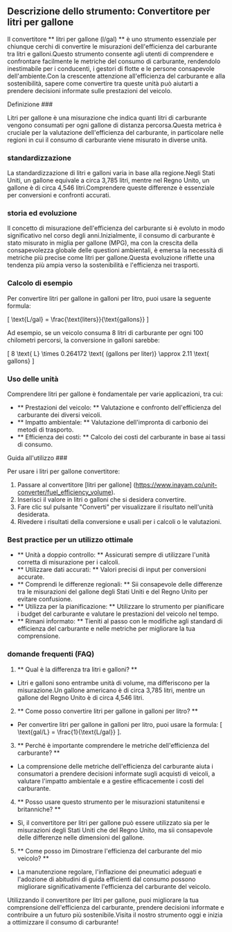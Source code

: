 ## Descrizione dello strumento: Convertitore per litri per gallone

Il convertitore ** litri per gallone (l/gal) ** è uno strumento essenziale per chiunque cerchi di convertire le misurazioni dell'efficienza del carburante tra litri e galloni.Questo strumento consente agli utenti di comprendere e confrontare facilmente le metriche del consumo di carburante, rendendolo inestimabile per i conducenti, i gestori di flotte e le persone consapevole dell'ambiente.Con la crescente attenzione all'efficienza del carburante e alla sostenibilità, sapere come convertire tra queste unità può aiutarti a prendere decisioni informate sulle prestazioni del veicolo.

Definizione ###

Litri per gallone è una misurazione che indica quanti litri di carburante vengono consumati per ogni gallone di distanza percorsa.Questa metrica è cruciale per la valutazione dell'efficienza del carburante, in particolare nelle regioni in cui il consumo di carburante viene misurato in diverse unità.

### standardizzazione

La standardizzazione di litri e galloni varia in base alla regione.Negli Stati Uniti, un gallone equivale a circa 3,785 litri, mentre nel Regno Unito, un gallone è di circa 4,546 litri.Comprendere queste differenze è essenziale per conversioni e confronti accurati.

### storia ed evoluzione

Il concetto di misurazione dell'efficienza del carburante si è evoluto in modo significativo nel corso degli anni.Inizialmente, il consumo di carburante è stato misurato in miglia per gallone (MPG), ma con la crescita della consapevolezza globale delle questioni ambientali, è emersa la necessità di metriche più precise come litri per gallone.Questa evoluzione riflette una tendenza più ampia verso la sostenibilità e l'efficienza nei trasporti.

### Calcolo di esempio

Per convertire litri per gallone in galloni per litro, puoi usare la seguente formula:

\[ \text{L/gal} = \frac{\text{liters}}{\text{gallons}} \]

Ad esempio, se un veicolo consuma 8 litri di carburante per ogni 100 chilometri percorsi, la conversione in galloni sarebbe:

\[ 8 \text{ L} \times 0.264172 \text{ (gallons per liter)} \approx 2.11 \text{ gallons} \]

### Uso delle unità

Comprendere litri per gallone è fondamentale per varie applicazioni, tra cui:

- ** Prestazioni del veicolo: ** Valutazione e confronto dell'efficienza del carburante dei diversi veicoli.
- ** Impatto ambientale: ** Valutazione dell'impronta di carbonio dei metodi di trasporto.
- ** Efficienza dei costi: ** Calcolo dei costi del carburante in base ai tassi di consumo.

Guida all'utilizzo ###

Per usare i litri per gallone convertitore:

1. Passare al convertitore [litri per gallone] (https://www.inayam.co/unit-converter/fuel_efficiency_volume).
2. Inserisci il valore in litri o galloni che si desidera convertire.
3. Fare clic sul pulsante "Converti" per visualizzare il risultato nell'unità desiderata.
4. Rivedere i risultati della conversione e usali per i calcoli o le valutazioni.

### Best practice per un utilizzo ottimale

- ** Unità a doppio controllo: ** Assicurati sempre di utilizzare l'unità corretta di misurazione per i calcoli.
- ** Utilizzare dati accurati: ** Valori precisi di input per conversioni accurate.
- ** Comprendi le differenze regionali: ** Sii consapevole delle differenze tra le misurazioni del gallone degli Stati Uniti e del Regno Unito per evitare confusione.
- ** Utilizza per la pianificazione: ** Utilizzare lo strumento per pianificare i budget del carburante e valutare le prestazioni del veicolo nel tempo.
- ** Rimani informato: ** Tieniti al passo con le modifiche agli standard di efficienza del carburante e nelle metriche per migliorare la tua comprensione.

### domande frequenti (FAQ)

1. ** Qual è la differenza tra litri e galloni? **
- Litri e galloni sono entrambe unità di volume, ma differiscono per la misurazione.Un gallone americano è di circa 3,785 litri, mentre un gallone del Regno Unito è di circa 4,546 litri.

2. ** Come posso convertire litri per gallone in galloni per litro? **
- Per convertire litri per gallone in galloni per litro, puoi usare la formula: \[ \text{gal/L} = \frac{1}{\text{L/gal}} \].

3. ** Perché è importante comprendere le metriche dell'efficienza del carburante? **
- La comprensione delle metriche dell'efficienza del carburante aiuta i consumatori a prendere decisioni informate sugli acquisti di veicoli, a valutare l'impatto ambientale e a gestire efficacemente i costi del carburante.

4. ** Posso usare questo strumento per le misurazioni statunitensi e britanniche? **
- Sì, il convertitore per litri per gallone può essere utilizzato sia per le misurazioni degli Stati Uniti che del Regno Unito, ma sii consapevole delle differenze nelle dimensioni del gallone.

5. ** Come posso im Dimostrare l'efficienza del carburante del mio veicolo? **
- La manutenzione regolare, l'inflazione dei pneumatici adeguati e l'adozione di abitudini di guida efficienti dal consumo possono migliorare significativamente l'efficienza del carburante del veicolo.

Utilizzando il convertitore per litri per gallone, puoi migliorare la tua comprensione dell'efficienza del carburante, prendere decisioni informate e contribuire a un futuro più sostenibile.Visita il nostro strumento oggi e inizia a ottimizzare il consumo di carburante!